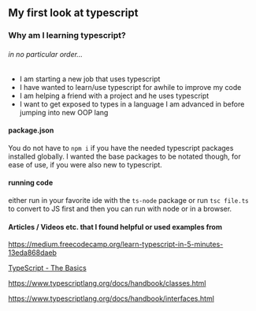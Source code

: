 ## My first look at typescript

### Why am I learning typescript?
###### in no particular order...

- I am starting a new job that uses typescript
- I have wanted to learn/use typescript for awhile to improve my code
- I am helping a friend with a project and he uses typescript
- I want to get exposed to types in a language I am advanced in before jumping into new OOP lang

#### package.json

You do not have to `npm i` if you have the needed typescript packages installed globally. I wanted the base packages to be notated though, for ease of use, if you were also new to typescript.

#### running code

either run in your favorite ide with the `ts-node` package or run `tsc file.ts` to convert to JS first and then you can run with node or in a browser.

#### Articles / Videos etc. that I found helpful or used examples from

https://medium.freecodecamp.org/learn-typescript-in-5-minutes-13eda868daeb

[TypeScript - The Basics](https://www.youtube.com/watch?v=ahCwqrYpIuM)

https://www.typescriptlang.org/docs/handbook/classes.html

https://www.typescriptlang.org/docs/handbook/interfaces.html
